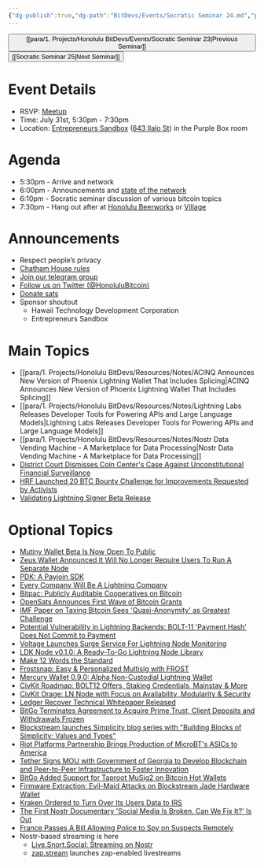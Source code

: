 ```yaml
---
{"dg-publish":true,"dg-path":"BitDevs/Events/Socratic Seminar 24.md","permalink":"/bit-devs/events/socratic-seminar-24/","title":"Socratic Seminar 24","tags":["bitdevs, socratic-24, bitcoin, resource"],"noteIcon":"3","created":"2023-06-23T19:43:41.412-10:00","updated":"2023-07-30T01:55:27.590-10:00"}
---
```




<button class="obsidian-button previous-seminar">[[para/1. Projects/Honolulu BitDevs/Events/Socratic Seminar 23\|Previous Seminar]]</button> <button class="obsidian-button next-seminar">[[Socratic Seminar 25\|Next Seminar]]</button>

# Event Details

- RSVP: [Meetup](https://www.meetup.com/honolulu-bitdevs/events/294387797)
- Time: July 31st, 5:30pm - 7:30pm
- Location: [Entrepreneurs Sandbox](https://sandboxhawaii.org/) ([643 Ilalo St](https://goo.gl/maps/3Zj38htV13iUn4dcA)) in the Purple Box room

# Agenda

- 5:30pm - Arrive and network  
- 6:00pm - Announcements and [state of the network](https://bitcoin.clarkmoody.com/dashboard/)
- 6:10pm - Socratic seminar discussion of various bitcoin topics
- 7:30pm - Hang out after at [Honolulu Beerworks](https://www.honolulubeerworks.com/) or [Village](https://www.villagebeerhawaii.com/)

# Announcements

- Respect people’s privacy
- [Chatham House rules](https://www.chathamhouse.org/about-us/chatham-house-rule)
- [Join our telegram group](https://t.me/+Uh9gbHO9EHFkZWJh)
- [Follow us on Twitter (@HonoluluBitcoin)](https://twitter.com/HonoluluBitcoin)
- [Donate sats](https://checkout.opennode.com/p/5dea6b7a-d33c-4fda-b54c-98f092814c7d)
- Sponsor shoutout
	- Hawaii Technology Development Corporation
	- Entrepreneurs Sandbox

# Main Topics

- [[para/1. Projects/Honolulu BitDevs/Resources/Notes/ACINQ Announces New Version of Phoenix Lightning Wallet That Includes Splicing\|ACINQ Announces New Version of Phoenix Lightning Wallet That Includes Splicing]]
- [[para/1. Projects/Honolulu BitDevs/Resources/Notes/Lightning Labs Releases Developer Tools for Powering APIs and Large Language Models\|Lightning Labs Releases Developer Tools for Powering APIs and Large Language Models]]
- [[para/1. Projects/Honolulu BitDevs/Resources/Notes/Nostr Data Vending Machine - A Marketplace for Data Processing\|Nostr Data Vending Machine - A Marketplace for Data Processing]]
- [District Court Dismisses Coin Center's Case Against Unconstitutional Financial Surveillance](https://www.nobsbitcoin.com/coin-centers-case-against-unconstitutional-financial-surveillance-dismissed-in-district-court/)
- [HRF Launched 20 BTC Bounty Challenge for Improvements Requested by Activists](https://www.nobsbitcoin.com/hrf-20-btc-bounty-challenge/)
- [Validating Lightning Signer Beta Release](https://vls.tech/posts/vls-beta/)

# Optional Topics
- [Mutiny Wallet Beta Is Now Open To Public](https://www.nobsbitcoin.com/mutiny-wallet-beta-public-release/)
- [Zeus Wallet Announced It Will No Longer Require Users To Run A Separate Node](https://www.nobsbitcoin.com/zeus-wallet-will-no-longer-require-users-to-run-a-separate-node/)
- [PDK: A Payjoin SDK](https://payjoindevkit.org/blog/pdk-an-sdk-for-payjoin-transactions/)
- [Every Company Will Be A Lightning Company](https://medium.com/@graham_krizek/every-company-will-be-a-lightning-company-806576920064)
- [Bitpac: Publicly Auditable Cooperatives on Bitcoin](https://www.nobsbitcoin.com/bitpac-publicly-auditable-cooperatives-on-bitcoin/)
- [OpenSats Announces First Wave of Bitcoin Grants](https://opensats.org/blog/bitcoin-grants-july-2023)
- [IMF Paper on Taxing Bitcoin Sees 'Quasi-Anonymity' as Greatest Challenge](https://www.nobsbitcoin.com/imf-paper-on-taxing-cryptocurrencies/)
- [Potential Vulnerability in Lightning Backends: BOLT-11 'Payment Hash' Does Not Commit to Payment](https://www.nobsbitcoin.com/potential-vulnerability-in-lightning-backends-bolt-11-payment-hash-does-not-commit-to-payment/)
- [Voltage Launches Surge Service For Lightning Node Monitoring](https://www.nobsbitcoin.com/voltage-launches-surge/)
- [LDK Node v0.1.0: A Ready-To-Go Lightning Node Library](https://www.nobsbitcoin.com/introducing-ldk-node/)
- [Make 12 Words the Standard](https://foundationdevices.com/2023/06/make-12-words-the-standard/)
- [Frostsnap: Easy & Personalized Multisig with FROST](https://www.nobsbitcoin.com/frostsnap-frost-multisig-foss/)
- [Mercury Wallet 0.9.0: Alpha Non-Custodial Lightning Wallet](https://www.nobsbitcoin.com/mercury-wallet-0-9-0/)
- [CivKit Roadmap: BOLT12 Offers, Staking Credentials, Mainstay & More](https://www.nobsbitcoin.com/civkit-roadmap-released/)
- [CivKit Orage: LN Node with Focus on Availability, Modularity & Security](https://www.nobsbitcoin.com/civkit-orage-announced/)
- [Ledger Recover Technical Whitepaper Released](https://www.nobsbitcoin.com/ledger-recover-whitepaper-released/)
- [BitGo Terminates Agreement to Acquire Prime Trust, Client Deposits and Withdrawals Frozen](https://www.nobsbitcoin.com/bitgo-terminates-acquisition-of-prime-trust/)
- [Blockstream launches Simplicity blog series with "Building Blocks of Simplicity: Values and Types"](https://blog.blockstream.com/building-blocks-of-simplicity-values-and-types/)
- [Riot Platforms Partnership Brings Production of MicroBT's ASICs to America](https://www.nobsbitcoin.com/riot-platforms-partnership-brings-production-of-microbts-asics-to-america/)
- [Tether Signs MOU with Government of Georgia to Develop Blockchain and Peer-to-Peer Infrastructure to Foster Innovation](https://tether.to/en/tether-signs-mou-with-government-of-georgia-to-develop-blockchain-bitcoin-and-peer-to-peer-infrastructure-to-foster-innovation/)
- [BitGo Added Support for Taproot MuSig2 on Bitcoin Hot Wallets](https://www.nobsbitcoin.com/bitgo-added-taproot-musig2-on-bitcoin-hot-wallets/)
- [Firmware Extraction: Evil-Maid Attacks on Blockstream Jade Hardware Wallet](https://blog.ledger.com/blockstream/)
- [Kraken Ordered to Turn Over Its Users Data to IRS](https://www.nobsbitcoin.com/kraken-ordered-to-turn-over-its-users-data-to-irs/)
- [The First Nostr Documentary 'Social Media Is Broken. Can We Fix It?' Is Out](https://www.nobsbitcoin.com/the-first-nostr-documentary-is-out/)
- [France Passes A Bill Allowing Police to Spy on Suspects Remotely](https://www.nobsbitcoin.com/france-passed-a-bill-allowing-police-to-spy-on-suspects-remotely/)
- Nostr-based streaming is here
	- [Live.Snort.Social: Streaming on Nostr](https://www.nobsbitcoin.com/snort-live-streaming/)
	- [zap.stream](https://zap.stream/) launches zap-enabled livestreams
